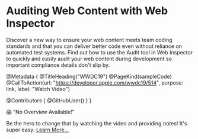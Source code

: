 # Auditing Web Content with Web Inspector

Discover a new way to ensure your web content meets team coding standards and that you can deliver better code even without reliance on automated test systems. Find out how to use the Audit tool in Web Inspector to quickly and easily audit your web content during development so important compliance details don't slip by.

@Metadata {
   @TitleHeading("WWDC19")
   @PageKind(sampleCode)
   @CallToAction(url: "https://developer.apple.com/wwdc19/514", purpose: link, label: "Watch Video")

   @Contributors {
      @GitHubUser(<replace this with your GitHub handle>)
   }
}

😱 "No Overview Available!"

Be the hero to change that by watching the video and providing notes! It's super easy:
 [Learn More…](https://wwdcnotes.github.io/WWDCNotes/documentation/wwdcnotes/contributing)

